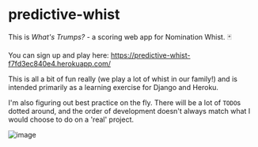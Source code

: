 # predictive-whist

This is _What's Trumps?_ - a scoring web app for Nomination Whist. 🃏

You can sign up and play here: https://predictive-whist-f7fd3ec840e4.herokuapp.com/

This is all a bit of fun really (we play a lot of whist in our family!) and is intended primarily as a learning
exercise for Django and Heroku.

I'm also figuring out best practice on the fly. There will be a lot of `TODO`s dotted around, and the order of
development doesn't always match what I would choose to do on a 'real' project.

![image](https://github.com/richcooper95/predictive-whist/assets/58304039/271b4b64-b965-462e-8b34-190791dcad8c)
